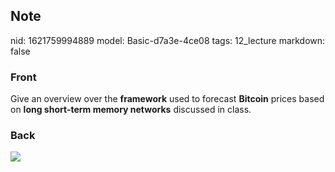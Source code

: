 ## Note
nid: 1621759994889
model: Basic-d7a3e-4ce08
tags: 12_lecture
markdown: false

### Front
Give an overview over the <b>framework</b> used to forecast <b>Bitcoin</b> prices based on <b>long short-term memory networks</b> discussed in class.

### Back
<img src="paste-e2fa73df42db8cc5bed1ebd348c3d51695491d78.jpg">
